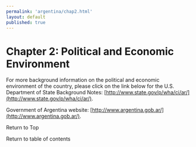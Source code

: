 ```yaml
--- 
permalink: 'argentina/chap2.html' 
layout: default
published: true 
---
```

<h1 id="chap2">Chapter 2: Political and Economic Environment</h1>



For more background information on the political and economic environment of the country, please click on the link below for the U.S. Department of State Background Notes: [http://www.state.gov/p/wha/ci/ar/](http://www.state.gov/p/wha/ci/ar/).



Government of Argentina website: [http://www.argentina.gob.ar/](http://www.argentina.gob.ar/).



Return to Top



Return to table of contents



